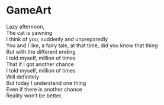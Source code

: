 # GameArt

Lazy afternoon,<br>
The cat is yawning<br>
I think of you, suddenly and unpreparedly<br>
You and I like, a fairy tale, at that time, did you know that thing<br>
But with the different ending<br>
I told myself, million of times<br>
That if I got another chance<br>
I told myself, million of times<br>
Will definitely<br>
But today I understand one thing<br>
Even if there is another chance<br>
Reality won’t be better.